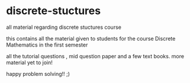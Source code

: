 # discrete-stuctures
all material regarding discrete stuctures course

this contains all the material given to students for the course Discrete Mathematics in the first semester

all the tutorial questions , mid question paper and a few text books. more material yet to join!

happy problem solving!! ;)

